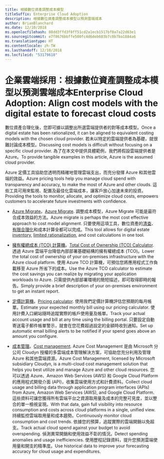 ```yaml
---
title: 根據數位資產調整成本模型
titleSuffix: Enterprise Cloud Adoption
description: 根據數位資產調整成本模型以預測雲端成本
author: BrianBlanchard
ms.date: 12/10/2018
ms.openlocfilehash: 88dd3ffd3f8ff51cd2a1ecb1517bf0a7a22d63e1
ms.sourcegitcommit: e7f8676bbffe500fc4d6deb603b7c0b7ba1884a6
ms.translationtype: HT
ms.contentlocale: zh-TW
ms.lasthandoff: 12/10/2018
ms.locfileid: "53179618"
---
```

# <a name="enterprise-cloud-adoption-align-cost-models-with-the-digital-estate-to-forecast-cloud-costs"></a><span data-ttu-id="e3d75-103">企業雲端採用：根據數位資產調整成本模型以預測雲端成本</span><span class="sxs-lookup"><span data-stu-id="e3d75-103">Enterprise Cloud Adoption: Align cost models with the digital estate to forecast cloud costs</span></span>

<span data-ttu-id="e3d75-104">數位資產合理化後，您即可據以調整出所選雲端提供者的對等成本模型。</span><span class="sxs-lookup"><span data-stu-id="e3d75-104">Once a digital estate has been rationalized, it can be aligned to equivalent costing models with the chosen cloud provider.</span></span> <span data-ttu-id="e3d75-105">若未以特定的雲端提供者為基礎，就很難討論成本模型。</span><span class="sxs-lookup"><span data-stu-id="e3d75-105">Discussing cost models is difficult without focusing on a specific cloud provider.</span></span> <span data-ttu-id="e3d75-106">為了在本文中提供具體範例，我們將假設雲端提供者是 Azure。</span><span class="sxs-lookup"><span data-stu-id="e3d75-106">To provide tangible examples in this article, Azure is the assumed cloud provider.</span></span>

<span data-ttu-id="e3d75-107">Azure 定價工具協助您透明而精確地管理雲端支出，而充分發揮 Azure 和其他雲端的效益。</span><span class="sxs-lookup"><span data-stu-id="e3d75-107">Azure pricing tools help you manage cloud spend with transparency and accuracy, to make the most of Azure and other clouds.</span></span> <span data-ttu-id="e3d75-108">這些工具可用來監視、配置及最佳化雲端成本，讓客戶放心加速未來的投資。</span><span class="sxs-lookup"><span data-stu-id="e3d75-108">Providing the tools to monitor, allocate, and optimize cloud costs, empowers customers to accelerate future investments with confidence.</span></span>

- <span data-ttu-id="e3d75-109">[Azure Migrate](/azure/migrate/migrate-overview)。</span><span class="sxs-lookup"><span data-stu-id="e3d75-109">[Azure Migrate](/azure/migrate/migrate-overview).</span></span> <span data-ttu-id="e3d75-110">調整成本模型，Azure Migrate 可能是最符合成本效益的方法。</span><span class="sxs-lookup"><span data-stu-id="e3d75-110">Azure migrate is perhaps the most cost effective approach to cost model alignment.</span></span> <span data-ttu-id="e3d75-111">只要使用這項工具，數位資產的[清查](inventory.md)、[有限合理化](rationalize.md)和成本計算全都可以完成。</span><span class="sxs-lookup"><span data-stu-id="e3d75-111">This tool allows for digital estate [inventory](inventory.md), [limited rationalization](rationalize.md), and cost calculations in one tool.</span></span>

- <span data-ttu-id="e3d75-112">[擁有權總成本 (TCO) 計算機](https://azure.com/tco)。</span><span class="sxs-lookup"><span data-stu-id="e3d75-112">[Total Cost of Ownership (TCO) Calculator](https://azure.com/tco).</span></span> <span data-ttu-id="e3d75-113">透過 Azure 雲端平台降低內部部署基礎結構的擁有權總成本 (TCO)。</span><span class="sxs-lookup"><span data-stu-id="e3d75-113">Lower the total cost of ownership of your on-premises infrastructure with the Azure cloud platform.</span></span> <span data-ttu-id="e3d75-114">使用 Azure TCO 計算機，可預估您將應用程式工作負載移至 Azure 所省下的成本。</span><span class="sxs-lookup"><span data-stu-id="e3d75-114">Use the Azure TCO calculator to estimate the cost savings you can realize by migrating your application workloads to Azure.</span></span> <span data-ttu-id="e3d75-115">只需提供內部部署環境的簡短描述，即可取得即時的報告。</span><span class="sxs-lookup"><span data-stu-id="e3d75-115">Simply provide a brief description of your on-premises environment to get an instant report.</span></span>

- <span data-ttu-id="e3d75-116">[定價計算機](https://azure.microsoft.com/en-in/pricing/)。</span><span class="sxs-lookup"><span data-stu-id="e3d75-116">[Pricing calculator](https://azure.microsoft.com/en-in/pricing/).</span></span> <span data-ttu-id="e3d75-117">使用我們定價計算機評估您預期的每月帳單。</span><span class="sxs-lookup"><span data-stu-id="e3d75-117">Estimate your expected monthly bill using our pricing calculator.</span></span> <span data-ttu-id="e3d75-118">使用計費入口網站隨時追蹤實際的帳戶使用量及帳單。</span><span class="sxs-lookup"><span data-stu-id="e3d75-118">Track your actual account usage and bill at any time using the billing portal.</span></span> <span data-ttu-id="e3d75-119">只要設定自動寄送電子郵件帳單警示，就會在您花費超過設定的金額時收到通知。</span><span class="sxs-lookup"><span data-stu-id="e3d75-119">Set up automatic email billing alerts to be notified if your spend goes above an amount you configure.</span></span>

- <span data-ttu-id="e3d75-120">[成本管理](https://azure.microsoft.com/en-in/services/cost-management/)。</span><span class="sxs-lookup"><span data-stu-id="e3d75-120">[Cost management](https://azure.microsoft.com/en-in/services/cost-management/).</span></span> <span data-ttu-id="e3d75-121">Azure Cost Management 是由 Microsoft 分公司 Cloudyn 授權的多雲端成本管理解決方案，可協助您充分利用及管理 Azure 和其他雲端資源。</span><span class="sxs-lookup"><span data-stu-id="e3d75-121">Azure Cost Management, licensed by Microsoft subsidiary Cloudyn, is a multi-cloud cost management solution that helps you best utilize and manage Azure and other cloud resources.</span></span> <span data-ttu-id="e3d75-122">您可以透過 Azure、Amazon Web Services (AWS) 和 Google Cloud Platform 的應用程式開發介面 (API)，收集雲端使用方式和計費資料。</span><span class="sxs-lookup"><span data-stu-id="e3d75-122">Collect cloud usage and billing data through application program interfaces (APIs) from Azure, Amazon Web Services (AWS), and Google Cloud Platform.</span></span> <span data-ttu-id="e3d75-123">這些資料可讓您獲得所有雲端平台之資源取用量及成本的完整可見度，並以整合的單一檢視呈現。</span><span class="sxs-lookup"><span data-stu-id="e3d75-123">With that data, gain full visibility into resource consumption and costs across cloud platforms in a single, unified view.</span></span> <span data-ttu-id="e3d75-124">持續監控雲端取用量和成本趨勢。</span><span class="sxs-lookup"><span data-stu-id="e3d75-124">Continuously monitor cloud consumption and cost trends.</span></span> <span data-ttu-id="e3d75-125">依據您的預算，追蹤實際的雲端開銷以免超支。</span><span class="sxs-lookup"><span data-stu-id="e3d75-125">Track actual cloud spend against your budget to avoid overspending.</span></span> <span data-ttu-id="e3d75-126">偵測異常開銷和使用效益不彰的情況。</span><span class="sxs-lookup"><span data-stu-id="e3d75-126">Detect spending anomalies and usage inefficiencies.</span></span> <span data-ttu-id="e3d75-127">使用歷程記錄資料，提升您預測雲端使用量和開支的精準度。</span><span class="sxs-lookup"><span data-stu-id="e3d75-127">Use historical data to improve your forecasting accuracy for cloud usage and expenditures.</span></span>
